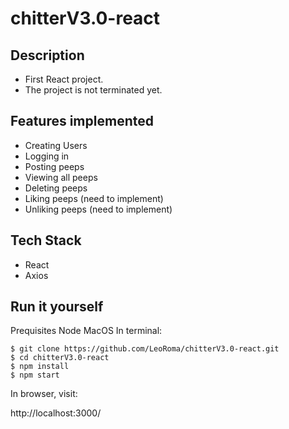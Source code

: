 # chitterV3.0-react
## Description
- First React project.
- The project is not terminated yet.

## Features implemented
- Creating Users
- Logging in
- Posting peeps
- Viewing all peeps
- Deleting peeps 
- Liking peeps (need to implement)
- Unliking peeps (need to implement)

## Tech Stack
- React
- Axios

## Run it yourself
Prequisites
Node
MacOS
In terminal:
```
$ git clone https://github.com/LeoRoma/chitterV3.0-react.git
$ cd chitterV3.0-react
$ npm install
$ npm start
```
In browser, visit:

http://localhost:3000/